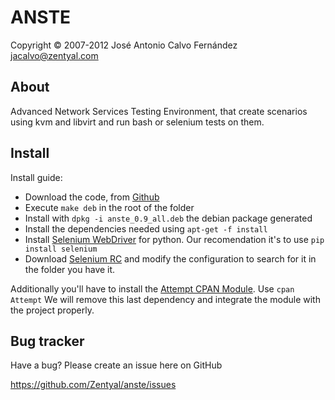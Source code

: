   ANSTE
==========
Copyright &copy; 2007-2012 José Antonio Calvo Fernández <jacalvo@zentyal.com>

About
-----
Advanced Network Services Testing Environment, that create scenarios using kvm and libvirt and run bash or selenium tests on them.

Install
-------

Install guide:

* Download the code, from [Github](https://github.com/Zentyal/anste)
* Execute `make deb` in the root of the folder
* Install with `dpkg -i anste_0.9_all.deb` the debian package generated
* Install the dependencies needed using `apt-get -f install`
* Install [Selenium WebDriver](http://seleniumhq.org/docs/03_webdriver.html) for python. Our recomendation it's to use `pip install selenium`
* Download [Selenium RC](http://seleniumhq.org/projects/remote-control/) and modify the configuration to search for it in the folder you have it.

Additionally you'll have to install the [Attempt CPAN Module](http://search.cpan.org/~markf/Attempt-1.01/lib/Attempt.pm). Use `cpan Attempt`
We will remove this last dependency and integrate the module with the project properly.

Bug tracker
-----------

Have a bug? Please create an issue here on GitHub

https://github.com/Zentyal/anste/issues

